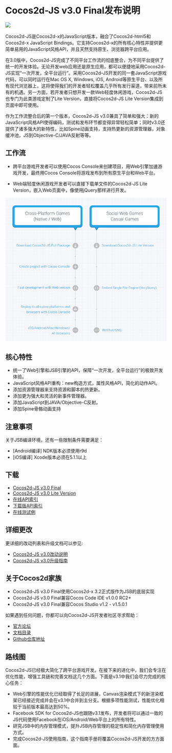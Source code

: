 # Cocos2d-JS v3.0 Final发布说明

<img src="http://www.cocos2d-x.org/attachments/download/1508" height=180> 

Cocos2d-JS是Cocos2d-x的JavaScript版本，融合了Cocos2d-html5和Cocos2d-x JavaScript Bindings。它支持Cocos2d-x的所有核心特性并提供更简单易用的JavaScript风格API，并且天然支持原生、浏览器跨平台应用。

在3.0版中，Cocos2d-JS完成了不同平台工作流的彻底整合，为不同平台提供了统一的开发体验。无论开发web应用还是原生应用，都可以便捷地采用Cocos2d-JS实现“一次开发，全平台运行”。采用Cocos2d-JS开发的同一套JavaScript游戏代码，可以同时运行在Mac OS X, Windows, iOS, Android等原生平台、以及所有现代浏览器上，这将使得我们的开发者轻松覆盖几乎所有发行渠道，带来前所未有的机遇。另一方面，若开发者只想开发一款Web轻度休闲游戏，Cocos2d-JS也专门为此类游戏定制了Lite Version，直接将Cocos2d-JS Lite Version集成到页面中即可使用。

作为工作流整合后的第一个版本，Cocos2d-JS v3.0兼具了简单和强大：新的JavaScript风格API使得编码，测试和发布环节都变得异常轻松简单；同时v3.0还提供了诸多强大的新特性，比如Spine动画支持，支持热更新的资源管理器，对象缓冲池，JS到Objective-C/JAVA反射等等。

## 工作流

- 跨平台游戏开发者可以使用Cocos Console来创建项目，用Web引擎加速游戏开发，最终用Cocos Console将游戏发布到所有原生平台和Web平台。

- Web端轻度休闲游戏开发者可以直接下载单文件的Cocos2d-JS Lite Version，嵌入Web页面中，像使用jQuery那样进行开发。

![](./workflows.jpg)

## 核心特性

* 统一了Web引擎和JSB引擎的API，保障“一次开发，全平台运行”的极致开发体验。
* JavaScript风格API重构：new构造方式，属性风格API，简化的动作API。
* 添加资源管理器来支持资源和脚本的热更新。
* 添加更为强大和灵活的新事件管理器。
* 添加JavaScript到JAVA/Objective-C反射。
* 添加Spine骨骼动画支持

## 注意事项

关于JSB编译环境，还有一些限制条件需要满足：

- [Android编译] NDK版本必须使用r9d
- [iOS编译] Xcode版本必须在5.1.1以上

## 下载

- [Cocos2d-JS v3.0 Final](http://www.cocos2d-x.org/filedown/cocos2d-js-v3.0.zip)
- [Cocos2d-JS v3.0 Lite Version](http://www.cocos2d-x.org/filecenter/jsbuilder)
- [在线API索引](http://www.cocos2d-x.org/reference/html5-js/V3.0/index.html)
- [下载版API索引](http://www.cocos2d-x.org/filedown/Cocos2d-JS-v3.0-API.zip)
- [在线测试例](http://cocos2d-x.org/js-tests/)

## 详细更改

更详细的改动列表和升级文档可以参见:

- [Cocos2d-JS v3.0改动说明](http://www.cocos2d-x.org/docs/manual/framework/html5/release-notes/v3.0/changelog/en)
- [Cocos2d-JS v3.0升级指南](http://www.cocos2d-x.org/docs/manual/framework/html5/release-notes/v3.0rc0/upgrade-guide/zh)

## 关于Cocos2d家族

- Cocos2d-JS v3.0 Final使用Cocos2d-x 3.2正式版作为JSB的底层实现
- Cocos2d-JS v3.0 Final兼容Cocos Code IDE v1.0.0 RC2+
- Cocos2d-JS v3.0 Final兼容Cocos Studio v1.2 - v1.5.0.1

如果遇到任何问题，你都可以向Cocos2d-JS开发者社区寻求帮助： 

- [官方论坛](http://discuss.cocos2d-x.org/category/cocos2d-x/javascript)
- [文档目录](http://cocos2d-x.org/docs/manual/framework/html5/zh)
- [Github仓库地址](https://github.com/cocos2d/cocos2d-js)

## 路线图

Cocos2d-JS已经极大简化了跨平台游戏开发。在接下来的进化中，我们会专注在优化性能，增强工具链和完善文档这几个方面。下面是v3.1中我们会尽力完成的核心任务：

- Web引擎的性能优化已经取得了长足的进展，Canvas渲染模式下的新渲染框架已经接近完成并会在v3.1中合并到主分支。根据多项性能测试，性能优化相较于当前版本最高达到50%。
- Facebook SDK for Cocos2d-JS也跟随v3.1发布，开发者将可以通过一致的JS代码使用Facebook在iOS/Android/Web平台上的所有特性。
- 研究JSB中的内存管理模式，提升JSB内存管理的稳定性和简化内存管理使用方式。
- 完成Cocos2d-JS使用指南，这个指南手册将覆盖Cocos2d-JS开发的方方面面。